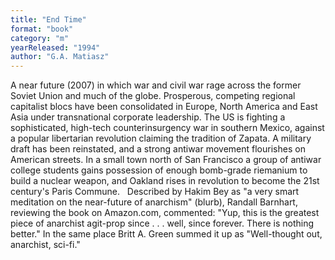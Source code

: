 ```yaml
---
title: "End Time"
format: "book"
category: "m"
yearReleased: "1994"
author: "G.A. Matiasz"
---
```

A near future  (2007) in which war and civil war rage across the former Soviet Union and much  of the globe. Prosperous, competing regional capitalist blocs have been  consolidated in Europe, North America and East Asia under transnational  corporate leadership. The US is fighting a sophisticated, high-tech  counterinsurgency war in southern Mexico, against a popular libertarian  revolution claiming the tradition of Zapata. A military draft has been  reinstated, and a strong antiwar movement flourishes on American streets. In a  small town north of San Francisco a group of antiwar college students gains  possession of enough bomb-grade riemanium to build a nuclear weapon, and Oakland  rises in revolution to become the 21st century's Paris Commune.
 
Described by Hakim Bey as "a very smart  meditation on the near-future of anarchism" (blurb), Randall Barnhart, reviewing  the book on Amazon.com, commented: "Yup, this is the greatest piece of anarchist agit-prop since . . . well, since forever. There is nothing better." In the same  place Britt A. Green summed it up as  "Well-thought out, anarchist, sci-fi."
 
 